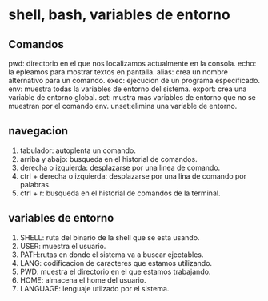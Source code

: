 # shell, bash, variables de entorno

## Comandos

pwd: directorio en el que nos localizamos actualmente en la consola.
echo: la epleamos para mostrar textos en pantalla.
alias: crea un nombre alternativo para un comando.
exec: ejecucion de un programa especificado.
env: muestra todas la variables de entorno del sistema.
export: crea una variable de entorno global.
set: mustra mas variables de entorno que no se muestran por el comando  env.
unset:elimina una variable de entorno.
## navegacion

1. tabulador: autoplenta un comando.
2. arriba y abajo: busqueda en el historial de comandos.
3. derecha o izquierda: desplazarse por una linea de  comando.
4. ctrl + derecha o izquierda: desplazarse por una lina de comando por palabras.
5. ctrl + r: busqueda en el historial de comandos de la terminal.

## variables de entorno

1. SHELL: ruta del binario de la shell que se esta usando.
2. USER: muestra el usuario.
3. PATH:rutas en donde el sistema va a buscar ejectables.
4. LANG: codificacion de caracteres que estamos utilizando.
5. PWD: muestra el directorio en el que estamos trabajando.
6. HOME: almacena el home del usuario.
7. LANGUAGE: lenguaje utilzado por el sistema.



